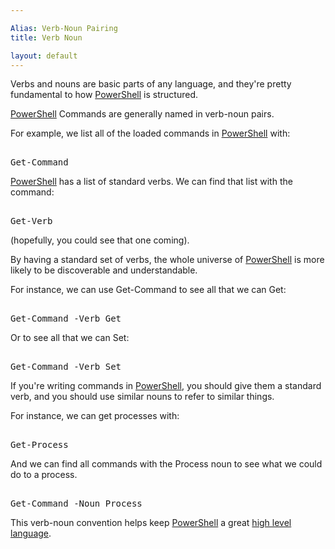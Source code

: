 ```yaml
---

Alias: Verb-Noun Pairing
title: Verb Noun

layout: default
---
```


Verbs and nouns are basic parts of any language, and they're pretty fundamental to how [PowerShell](/PowerShell) is structured.

[PowerShell](/PowerShell) Commands are generally named in verb-noun pairs.

For example, we list all of the loaded commands in [PowerShell](/PowerShell) with:

<pre><br/><span class='Warning'>Get-Command</span><br/></pre>

[PowerShell](/PowerShell) has a list of standard verbs.  We can find that list with the command:

<pre><br/><span class='Warning'>Get-Verb</span><br/></pre>

(hopefully, you could see that one coming).

By having a standard set of verbs, the whole universe of [PowerShell](/PowerShell) is more likely to be discoverable and understandable.

For instance, we can use Get-Command to see all that we can Get:

<pre><br/><span class='Warning'>Get-Command</span>&nbsp;<span class='Magenta'>-Verb</span>&nbsp;<span class='Verbose'>Get</span><br/></pre>

Or to see all that we can Set:

<pre><br/><span class='Warning'>Get-Command</span>&nbsp;<span class='Magenta'>-Verb</span>&nbsp;<span class='Verbose'>Set</span><br/></pre>


If you're writing commands in [PowerShell](/PowerShell), you should give them a standard verb, and you should use similar nouns to refer to similar things.

For instance, we can get processes with:

<pre><br/><span class='Warning'>Get-Process</span><br/></pre>

And we can find all commands with the Process noun to see what we could do to a process.

<pre><br/><span class='Warning'>Get-Command</span>&nbsp;<span class='Magenta'>-Noun</span>&nbsp;<span class='Verbose'>Process</span><br/></pre>


This verb-noun convention helps keep [PowerShell](/PowerShell) a great [high level language](/Languages/High-Level-Languages).
